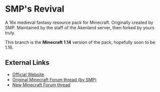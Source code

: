 # SMP's Revival
A 16x medieval fantasy resource pack for Minecraft. Originally created by SMP. Maintained by the staff of the Akenland server, then forked by yours truly.

This branch is the **Minecraft 1.14** version of the pack, hopefully soon to be 1.16.

## External Links
* [Official Website](https://revival.akenland.com)
* [Original Minecraft Forum thread (by SMP)](http://www.minecraftforum.net/forums/mapping-and-modding/resource-packs/1228756-smps-revival-october-20th-2014-1-8-sans-ctm)
* [New Minecraft Forum thread](https://www.minecraftforum.net/forums/mapping-and-modding-java-edition/resource-packs/2822930-new-release-smps-revival-fan-continuation-1-12)
